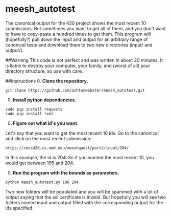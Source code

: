 # meesh_autotest

The canonical output for the 420 project shows the most recent 10 submissions.  But sometimes you want to get all of them,
and you don't want to have to copy-paste a hundred times to get them.  This program will (hopefully?) pull down the
input and output for an arbitrary range of canonical tests and download them to two new directories (input/ and output/).

##Warning
This code is not perfect and was written in about 20 minutes.  It is liable to destroy your computer, your family, and (worst of
all) your directory structure, so use with care.

##Instructions 
0. **Clone the repository.**

  `git clone https://github.com/ashtonwebster/meesh_autotest.git`

0. **Install python dependencies.**
```
sudo pip install requests
sudo pip install lxml
```
0. **Figure out what id's you want.**

  Let's say that you want to get the most recent 10 ids.  Go to the canonical and click on the most recent submission:

    https://cmsc420.cs.umd.edu/meeshquest/part2/input/204/

  In this example, the id is 204.  So if you wanted the most recent 10, you would get between 195 and 204.

0. **Run the program with the bounds as parameters.**

  `python meesh_autotest.py 196 204`

  Two new folders will be populated and you will be spammed with a lot of output saying that the ssl certificate is invalid. 
But hopefully you will see two folders named input and output filled with the corresponding output for the ids specified.
